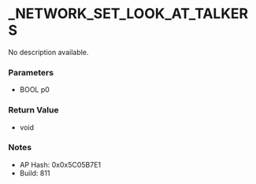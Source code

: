 # _NETWORK_SET_LOOK_AT_TALKERS

No description available.

### Parameters
* BOOL p0

### Return Value
* void

### Notes
* AP Hash: 0x0x5C05B7E1
* Build: 811

